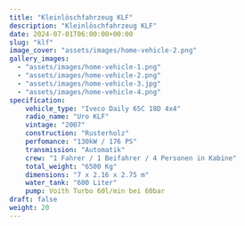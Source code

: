 ```yaml
---
title: "Kleinlöschfahrzeug KLF"
description: "Kleinlöschfahrzeug KLF"
date: 2024-07-01T06:00:00+00:00
slug: "klf"
image_cover: "assets/images/home-vehicle-2.png"
gallery_images:
  - "assets/images/home-vehicle-1.png"
  - "assets/images/home-vehicle-2.png"
  - "assets/images/home-vehicle-3.jpg"
  - "assets/images/home-vehicle-4.png"
specification:
    vehicle_type: "Iveco Daily 65C 18D 4x4"
    radio_name: "Uro KLF"
    vintage: "2007"
    construction: "Rusterholz"
    perfomance: "130kW / 176 PS"
    transmission: "Automatik"
    crew: "1 Fahrer / 1 Beifahrer / 4 Personen in Kabine"
    total_weight: "6500 Kg"
    dimensions: "7 x 2.16 x 2.75 m"
    water_tank: "600 Liter"
    pump: Voith Turbo 60l/min bei 60bar
draft: false
weight: 20
---
```


